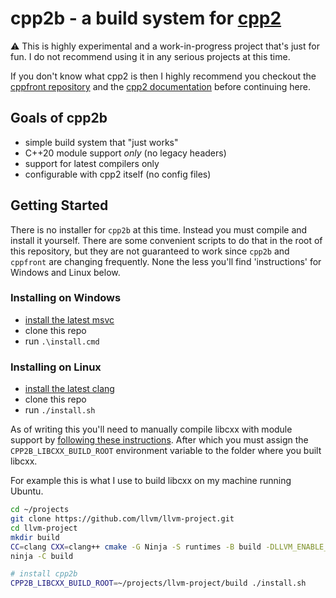 # cpp2b - a build system for [cpp2](https://github.com/hsutter/cppfront)

:warning: This is highly experimental and a work-in-progress project that's just for fun. I do not recommend using it in any serious projects at this time.

If you don't know what cpp2 is then I highly recommend you checkout the [cppfront repository](https://github.com/hsutter/cppfront) and the [cpp2 documentation](https://hsutter.github.io/cppfront/) before continuing here.

## Goals of cpp2b

* simple build system that "just works"
* C++20 module support _only_ (no legacy headers)
* support for latest compilers only
* configurable with cpp2 itself (no config files)

## Getting Started

There is no installer for `cpp2b` at this time. Instead you must compile and install it yourself. There are some convenient scripts to do that in the root of this repository, but they are not guaranteed to work since `cpp2b` and `cppfront` are changing frequently. None the less you'll find 'instructions' for Windows and Linux below.


### Installing on Windows

* [install the latest msvc](https://visualstudio.microsoft.com/downloads/)
* clone this repo
* run `.\install.cmd`

### Installing on Linux

* [install the latest clang](https://clang.llvm.org/get_started.html)
* clone this repo
* run `./install.sh`

As of writing this you'll need to manually compile libcxx with module support by [following these instructions](https://github.com/llvm/llvm-project/blob/main/libcxx/docs/Modules.rst). After which you must assign the `CPP2B_LIBCXX_BUILD_ROOT` environment variable to the folder where you built libcxx.

For example this is what I use to build libcxx on my machine running Ubuntu.

```bash
cd ~/projects
git clone https://github.com/llvm/llvm-project.git
cd llvm-project
mkdir build
CC=clang CXX=clang++ cmake -G Ninja -S runtimes -B build -DLLVM_ENABLE_RUNTIMES="libcxx;libcxxabi;libunwind"
ninja -C build

# install cpp2b
CPP2B_LIBCXX_BUILD_ROOT=~/projects/llvm-project/build ./install.sh
```
